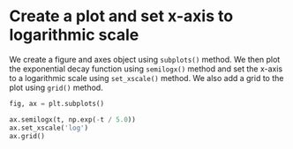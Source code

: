 # Create a plot and set x-axis to logarithmic scale

We create a figure and axes object using `subplots()` method. We then plot the exponential decay function using `semilogx()` method and set the x-axis to a logarithmic scale using `set_xscale()` method. We also add a grid to the plot using `grid()` method.

```python
fig, ax = plt.subplots()

ax.semilogx(t, np.exp(-t / 5.0))
ax.set_xscale('log')
ax.grid()
```
